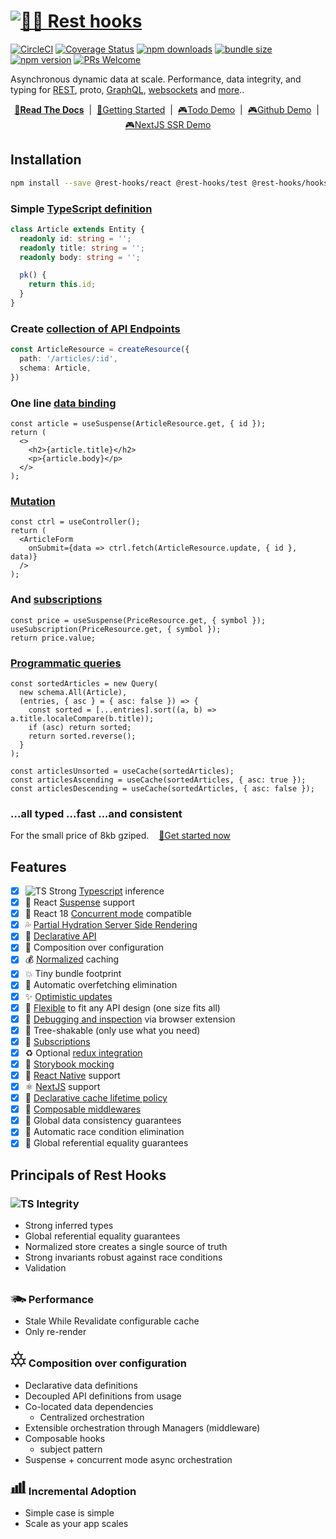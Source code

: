 # [![🛌🎣 Rest hooks](./rest_hooks_logo_and_text.svg?sanitize=true)](https://resthooks.io)

[![CircleCI](https://circleci.com/gh/coinbase/rest-hooks/tree/master.svg?style=shield)](https://circleci.com/gh/coinbase/rest-hooks)
[![Coverage Status](https://img.shields.io/codecov/c/gh/coinbase/rest-hooks/master.svg?style=flat-square)](https://app.codecov.io/gh/coinbase/rest-hooks?branch=master)
[![npm downloads](https://img.shields.io/npm/dt/rest-hooks.svg?style=flat-square)](https://www.npmjs.com/package/rest-hooks)
[![bundle size](https://img.shields.io/bundlephobia/minzip/rest-hooks?style=flat-square)](https://bundlephobia.com/result?p=rest-hooks)
[![npm version](https://img.shields.io/npm/v/rest-hooks.svg?style=flat-square)](https://www.npmjs.com/package/rest-hooks)
[![PRs Welcome](https://img.shields.io/badge/PRs-welcome-brightgreen.svg?style=flat-square)](http://makeapullrequest.com)

Asynchronous dynamic data at scale. Performance, data integrity, and typing for [REST](https://resthooks.io/rest), proto, [GraphQL](https://resthooks.io/graphql), [websockets](https://resthooks.io/docs/api/Manager#middleware-data-stream) and [more](https://resthooks.io/docs/guides/img-media)..

<div align="center">

**[📖Read The Docs](https://resthooks.io/docs)** &nbsp;|&nbsp; [🏁Getting Started](https://resthooks.io/docs/getting-started/installation) &nbsp;|&nbsp;
[🎮Todo Demo](https://stackblitz.com/github/coinbase/rest-hooks/tree/master/examples/todo-app?file=src%2Fpages%2FHome%2Findex.tsx) &nbsp;|&nbsp;
[🎮Github Demo](https://stackblitz.com/github/coinbase/rest-hooks/tree/master/examples/github-app?file=src%2Fpages%2FIssueList.tsx) &nbsp;|&nbsp;
[🎮NextJS SSR Demo](https://stackblitz.com/github/coinbase/rest-hooks/tree/master/examples/nextjs?file=pages%2FAssetPrice.tsx)

</div>

## Installation

```bash
npm install --save @rest-hooks/react @rest-hooks/test @rest-hooks/hooks @rest-hooks/rest
```

### Simple [TypeScript definition](https://resthooks.io/rest/api/Entity)

```typescript
class Article extends Entity {
  readonly id: string = '';
  readonly title: string = '';
  readonly body: string = '';

  pk() {
    return this.id;
  }
}
```

### Create [collection of API Endpoints](https://resthooks.io/rest/api/createResource)

```typescript
const ArticleResource = createResource({
  path: '/articles/:id',
  schema: Article,
})
```

### One line [data binding](https://resthooks.io/docs/api/useSuspense)

```tsx
const article = useSuspense(ArticleResource.get, { id });
return (
  <>
    <h2>{article.title}</h2>
    <p>{article.body}</p>
  </>
);
```

### [Mutation](https://resthooks.io/docs/api/Controller#fetch)

```tsx
const ctrl = useController();
return (
  <ArticleForm
    onSubmit={data => ctrl.fetch(ArticleResource.update, { id }, data)}
  />
);
```

### And [subscriptions](https://resthooks.io/docs/api/useSubscription)

```tsx
const price = useSuspense(PriceResource.get, { symbol });
useSubscription(PriceResource.get, { symbol });
return price.value;
```

### [Programmatic queries](https://resthooks.io/rest/api/Query)

```tsx
const sortedArticles = new Query(
  new schema.All(Article),
  (entries, { asc } = { asc: false }) => {
    const sorted = [...entries].sort((a, b) => a.title.localeCompare(b.title));
    if (asc) return sorted;
    return sorted.reverse();
  }
);

const articlesUnsorted = useCache(sortedArticles);
const articlesAscending = useCache(sortedArticles, { asc: true });
const articlesDescending = useCache(sortedArticles, { asc: false });
```

### ...all typed ...fast ...and consistent

For the small price of 8kb gziped. &nbsp;&nbsp; [🏁Get started now](https://resthooks.io/docs/getting-started/installation)

## Features

- [x] ![TS](./packages/rest-hooks/typescript.svg?sanitize=true) Strong [Typescript](https://www.typescriptlang.org/) inference
- [x] 🛌 React [Suspense](https://resthooks.io/docs/getting-started/data-dependency#boundaries) support
- [x] 🧵 React 18 [Concurrent mode](https://resthooks.io/docs/guides/render-as-you-fetch) compatible
- [x] 💦 [Partial Hydration Server Side Rendering](https://resthooks.io/docs/guides/ssr)
- [x] 🎣 [Declarative API](https://resthooks.io/docs/getting-started/data-dependency)
- [x] 📝 Composition over configuration
- [x] 💰 [Normalized](https://resthooks.io/docs/getting-started/entity) caching
- [x] 💥 Tiny bundle footprint
- [x] 🛑 Automatic overfetching elimination
- [x] ✨ [Optimistic updates](https://resthooks.io/rest/guides/optimistic-updates)
- [x] 🧘 [Flexible](https://resthooks.io/docs/getting-started/endpoint) to fit any API design (one size fits all)
- [x] 🔧 [Debugging and inspection](https://resthooks.io/docs/guides/debugging) via browser extension
- [x] 🌳 Tree-shakable (only use what you need)
- [x] 🔁 [Subscriptions](https://resthooks.io/docs/api/useSubscription)
- [x] ♻️ Optional [redux integration](https://resthooks.io/docs/guides/redux)
- [x] 📙 [Storybook mocking](https://resthooks.io/docs/guides/storybook)
- [x] 📱 [React Native](https://facebook.github.io/react-native/) support
- [x] ⚛️ [NextJS](https://resthooks.io/docs/guides/ssr#nextjs) support
- [x] 🚯 [Declarative cache lifetime policy](https://resthooks.io/docs/getting-started/expiry-policy)
- [x] 🧅 [Composable middlewares](https://resthooks.io/docs/api/Manager)
- [x] 💽 Global data consistency guarantees
- [x] 🏇 Automatic race condition elimination
- [x] 👯 Global referential equality guarantees

## Principals of Rest Hooks

### ![TS](./packages/rest-hooks/typescript.svg?sanitize=true) Integrity

- Strong inferred types
- Global referential equality guarantees
- Normalized store creates a single source of truth
- Strong invariants robust against race conditions
- Validation

### <svg height="25px" width="25px" xmlns="http://www.w3.org/2000/svg" xmlns:xlink="http://www.w3.org/1999/xlink" version="1.1" x="0px" y="0px" viewBox="0 0 30 22.5" xml:space="preserve"><g transform="translate(-270 -140)"><g xmlns="http://www.w3.org/2000/svg" xmlns:xlink="http://www.w3.org/1999/xlink"><path fill="currentColor" d="M279,161c-0.736,0-1.375,0.405-1.722,1c-0.172,0.295-0.278,0.635-0.278,1c0,1.102,0.897,2,2,2c1.103,0,2-0.898,2-2    c0-0.365-0.105-0.705-0.278-1C280.375,161.405,279.737,161,279,161z"/><path fill="currentColor" d="M293,161c-0.736,0-1.375,0.405-1.722,1c-0.172,0.295-0.278,0.635-0.278,1c0,1.102,0.897,2,2,2c1.103,0,2-0.898,2-2    c0-0.365-0.105-0.705-0.278-1C294.375,161.405,293.737,161,293,161z"/><path fill="currentColor" d="M299,159v-1l-6-1.715L286,152h-11v1h6v1h-11v1h12v1h-10v1h5v1h-2v1h-4v1h5v1h-1v1h-3v1h4c0-0.352,0.072-0.686,0.184-1    c0.414-1.162,1.512-2,2.816-2c1.305,0,2.402,0.838,2.816,2c0.111,0.314,0.184,0.648,0.184,1h8c0-0.352,0.072-0.686,0.184-1    c0.414-1.162,1.512-2,2.816-2c1.305,0,2.402,0.838,2.816,2c0.111,0.314,0.184,0.648,0.184,1h3v-1h1v-3H299z"/></g></g></svg> Performance

- Stale While Revalidate configurable cache
- Only re-render

### <svg height="25px" viewBox="-10 0 512 512" width="25px" xmlns="http://www.w3.org/2000/svg"><path  fill="currentColor" d="m483 395.171875-38.734375-22.375v-79.640625l38.734375-22.375c9.566406-5.523438 12.839844-17.757812 7.316406-27.320312-5.527344-9.566407-17.757812-12.84375-27.324218-7.316407l-38.769532 22.394531-68.839844-39.746093v-79.542969l38.832032-22.421875c9.566406-5.519531 12.84375-17.753906 7.320312-27.316406-5.523437-9.566407-17.753906-12.847657-27.320312-7.320313l-38.832032 22.417969-68.882812-39.765625v-44.84375c0-11.046875-8.953125-20-20-20s-20 8.953125-20 20v44.84375l-68.882812 39.769531-38.835938-22.421875c-9.5625-5.523437-21.796875-2.246094-27.316406 7.320313-5.523438 9.566406-2.246094 21.796875 7.316406 27.320312l38.835938 22.421875v79.542969l-68.839844 39.742187-38.769532-22.394531c-9.566406-5.523437-21.796874-2.25-27.324218 7.316407-5.523438 9.5625-2.25 21.796874 7.316406 27.320312l38.734375 22.375v79.640625l-38.734375 22.375c-9.566406 5.523437-12.839844 17.753906-7.316406 27.320313 5.542968 9.597656 17.789062 12.824218 27.324218 7.316406l38.769532-22.394532 68.839844 39.746094v44.839844c0 11.046875 8.953124 20 20 20 11.046874 0 20-8.953125 20-20v-44.84375l68.882812-39.769531 68.882812 39.773437v44.839844c0 11.046875 8.957032 20 20 20 11.046876 0 20-8.953125 20-20v-44.84375l68.84375-39.746094 38.769532 22.394532c9.546875 5.515624 21.785156 2.269531 27.320312-7.3125 5.523438-9.566407 2.25-21.796876-7.316406-27.320313zm-256.5-22.425781-68.882812 39.769531-68.882813-39.769531v-79.542969l68.882813-39.769531 68.882812 39.773437zm-48.882812-153.953125v-79.539063l68.882812-39.769531 68.882812 39.769531v79.542969l-68.882812 39.765625zm226.648437 153.953125-68.882813 39.769531-68.882812-39.769531v-79.542969l68.882812-39.769531 68.882813 39.769531zm0 0"/></svg> Composition over configuration

- Declarative data definitions
- Decoupled API definitions from usage
- Co-located data dependencies
  - Centralized orchestration
- Extensible orchestration through Managers (middleware)
- Composable hooks
  - subject pattern
- Suspense + concurrent mode async orchestration

### <svg height="25px" width="25px" version="1.1" xmlns="http://www.w3.org/2000/svg" xmlns:xlink="http://www.w3.org/1999/xlink" x="0px" y="0px" viewBox="0 0 189.667 189.667" style="enable-background:new 0 0 189.667 189.667;" xmlSpace="preserve"><path fill="currentColor" d="M184.667,160.301h-7.728V24.366c0-2.761-2.239-5-5-5h-24.5c-2.761,0-5,2.239-5,5v135.935h-8.136V43.96c0-2.761-2.239-5-5-5 h-24.5c-2.761,0-5,2.239-5,5v116.341h-8.136V74.366c0-2.761-2.239-5-5-5H62.166c-2.761,0-5,2.239-5,5v85.935H49.03v-57.935 c0-2.761-2.239-5-5-5H19.529c-2.761,0-5,2.239-5,5v57.935H5c-2.761,0-5,2.239-5,5s2.239,5,5,5h14.529H44.03h18.135h24.501h18.136 h24.5h18.136h24.5h12.728c2.761,0,5-2.239,5-5S187.428,160.301,184.667,160.301z" /></svg> Incremental Adoption

- Simple case is simple
- Scale as your app scales
